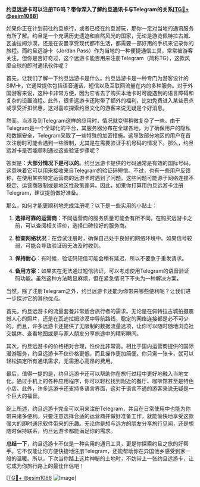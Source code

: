 **约旦远游卡可以注册TG吗？带你深入了解约旦通讯卡与Telegram的关系[[TG💪+ @esim1088](https://t.me/s/esim1088)]**

如果你正在计划前往约旦旅行，或者已经在约旦游玩，那你一定对当地的通讯服务有所了解。约旦是一个充满历史遗迹和自然风光的国家，无论是游览佩特拉古城、瓦迪拉姆沙漠，还是在安曼享受现代都市生活，都需要一部好用的手机来记录你的旅程。而约旦远游卡（Jordan Pass）作为当地的一种便捷通信工具，常常被游客关注。但你是否好奇过，这个远游卡能否用来注册Telegram（简称TG），这款风靡全球的即时通讯软件呢？

首先，让我们了解一下约旦远游卡是什么。约旦远游卡是一种专门为游客设计的SIM卡，它通常提供包括语音通话、短信以及互联网流量在内的多种服务。对于外国游客来说，这种卡非常方便，因为它省去了购买本地卡时可能遇到的语言障碍和复杂的设置流程。此外，很多远游卡还附带了额外的福利，比如免费进入某些景点或享受折扣优惠，这对喜欢探索约旦文化的游客来说无疑是个好消息。

然而，当涉及到Telegram这样的应用时，情况就变得稍微复杂了一些。由于Telegram是一个全球化的平台，其服务器分布在全球各地，为了确保用户的隐私和数据安全，Telegram采取了一些特殊的加密措施。这导致部分地区的用户在首次注册时可能会遇到一些限制，尤其是在需要验证手机号码的情况下。那么，约旦远游卡是否能顺利通过这些验证步骤呢？

答案是：**大部分情况下是可以的**。约旦远游卡提供的号码通常是有效的国际号码，这意味着它可以用来接收来自Telegram的验证码短信。不过，也有一些用户反馈称，在使用某些特定运营商的远游卡时遇到了问题。这些问题可能源于网络连接不稳定、运营商限制或是地区性政策差异。因此，如果你打算用约旦远游卡注册Telegram，建议提前做好准备。

那么，如何才能更顺利地完成注册呢？以下是一些实用的小贴士：

1. **选择可靠的运营商**：不同运营商的服务质量可能会有所不同。在购买远游卡之前，可以查阅相关评价，选择口碑较好的服务商。
   
2. **检查网络状况**：在尝试注册时，确保自己处于良好的网络环境中。如果信号较弱，可能会导致验证码无法及时收到。

3. **保持耐心**：有时候，验证码短信可能会稍有延迟，所以不要急于重发请求。

4. **备用方案**：如果实在无法通过短信验证，可以考虑使用Telegram的语音验证码功能。虽然这种方法略显麻烦，但在紧急情况下不失为一种解决方案。

当然，除了注册Telegram之外，约旦远游卡还能为你带来哪些便利呢？让我们进一步探讨它的其他优点。

首先，约旦远游卡的流量套餐非常适合旅行者的需求。无论是在佩特拉古城拍摄震撼人心的照片，还是在瓦迪拉姆沙漠中导航路线，稳定的网络连接都是必不可少的。而且，许多远游卡还提供了无限制的数据流量选项，让你可以随时随地浏览社交媒体、查看地图或是与家人朋友分享旅途中的精彩瞬间。

其次，约旦远游卡的价格相对合理，性价比非常高。相比于国内运营商提供的国际漫游服务，约旦远游卡不仅价格更低，而且操作更加简便。你只需一张卡，就可以轻松搞定所有通讯需求，无需担心高昂的费用。

最后，值得一提的是，约旦远游卡还可以帮助你在旅行过程中更好地融入当地文化。通过手机上的各种应用程序，你可以轻松找到附近的餐厅、咖啡馆甚至是特色小店。此外，许多远游卡还支持多语言界面，这对于语言不通的游客来说无疑是一个巨大的福音。

综上所述，约旦远游卡完全可以用来注册Telegram，并且在日常使用中也能为你带来诸多便利。只要注意选择合适的运营商并做好准备工作，就能愉快地享受这款强大的即时通讯软件带来的乐趣。无论你是想与远方的朋友分享旅行见闻，还是想随时保持联系，约旦远游卡都能满足你的需求。

**总结一下**，约旦远游卡不仅是一种实用的通讯工具，更是你探索约旦之旅的好帮手。它不仅能让你方便快捷地注册Telegram，还能帮助你在异国他乡感受到家一般的温暖。所以，下次当你踏上这片神秘的土地时，不妨带上一张约旦远游卡，让它成为你旅行路上的最佳伴侣吧！

[[TG💪+ @esim1088](https://t.me/s/esim1088) ![Image](https://i.postimg.cc/4NQfJmqS/Snipaste-2025-05-13-00-14-12.png)]